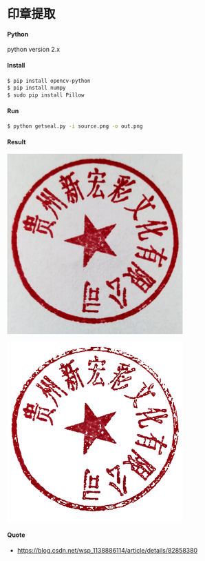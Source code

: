 # 印章提取

#### Python

python version 2.x

#### Install

```bash
$ pip install opencv-python
$ pip install numpy
$ sudo pip install Pillow
```

#### Run

```bash
$ python getseal.py -i source.png -o out.png
```

#### Result

![233](source.png)



![out](out.png)

#### Quote

- https://blog.csdn.net/wsp_1138886114/article/details/82858380